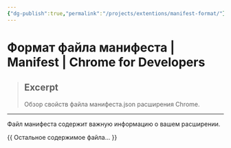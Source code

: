 ```yaml
---
{"dg-publish":true,"permalink":"/projects/extentions/manifest-format/"}
---
```



# Формат файла манифеста  |  Manifest  |  Chrome for Developers

> ## Excerpt
> Обзор свойств файла манифеста.json расширения Chrome.

---
Файл манифеста содержит важную информацию о вашем расширении.

{{ Остальное содержимое файла... }} 